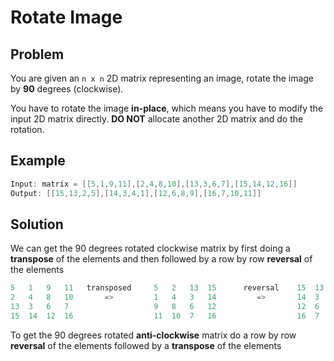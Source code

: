 # Rotate Image

## Problem

You are given an ```n x n``` 2D matrix representing an image, rotate the image by **90** degrees (clockwise).

You have to rotate the image **in-place**, which means you have to modify the input 2D matrix directly. **DO NOT** allocate another 2D matrix and do the rotation.

## Example

```java
Input: matrix = [[5,1,9,11],[2,4,8,10],[13,3,6,7],[15,14,12,16]]
Output: [[15,13,2,5],[14,3,4,1],[12,6,8,9],[16,7,10,11]]
```

## Solution

We can get the 90 degrees rotated clockwise matrix by first doing a **transpose** of the elements and then followed by a row by row **reversal** of the elements

```java
5   1   9   11   transposed     5   2   13  15      reversal    15  13  2   5
2   4   8   10       =>         1   4   3   14         =>       14  3   4   1
13  3   6   7                   9   8   6   12                  12  6   8   9
15  14  12  16                  11  10  7   16                  16  7   10  11
```

To get the 90 degrees rotated **anti-clockwise** matrix do a row by row **reversal** of the elements followed by a **transpose** of the elements
